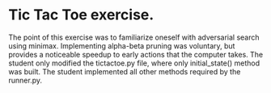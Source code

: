 # Tic Tac Toe exercise.
The point of this exercise was to familiarize oneself with adversarial search using minimax. Implementing alpha-beta pruning was voluntary, but provides a noticeable speedup to early actions that the computer takes.
The student only modified the tictactoe.py file, where only initial_state() method was built. The student implemented all other methods required by the runner.py.
